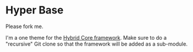 # Hyper Base

Please fork me.  

I'm a one theme for the [Hybrid Core framework](http://themehybrid.com/hybrid-core).  Make sure to do a "recursive" Git clone so that the framework will be added as a sub-module.